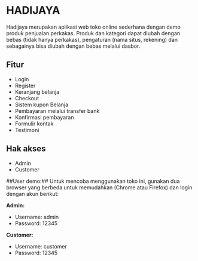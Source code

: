 # HADIJAYA
Hadijaya merupakan aplikasi web toko online sederhana dengan demo produk penjualan perkakas. Produk dan kategori dapat diubah dengan bebas (tidak hanya perkakas), pengaturan (nama situs, rekening) dan sebagainya bisa diubah dengan bebas melalui dasbor.

## Fitur ##
- Login
- Register
- Keranjang belanja
- Checkout
- Sistem kupon Belanja
- Pembayaran melalui transfer bank
- Konfirmasi pembayaran
- Formulir kontak
- Testimoni

## Hak akses ##
- Admin
- Customer

##User demo:##
Untuk mencoba menggunakan toko ini, gunakan dua browser yang berbeda untuk memudahkan (Chrome atau Firefox) dan login dengan akun berikut:

**Admin:**
- Username: admin
- Password: 12345

**Customer:**
- Username: customer
- Password: 12345
